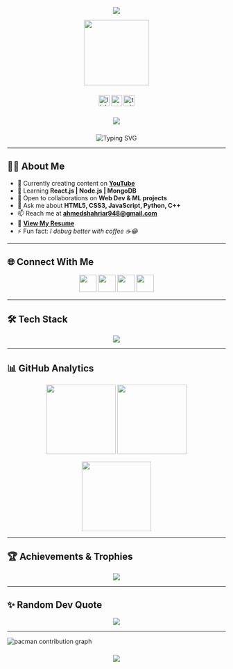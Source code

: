 <!-- Profile Banner -->
<p align="center">
  <img src="https://capsule-render.vercel.app/api?type=waving&color=0E75B6&height=200&section=header&text=Shahriar%20Ahmed&fontSize=45&fontColor=ffffff&animation=fadeIn&fontAlignY=38" />
</p>
<div align="center">
  <img height="150" src="https://media.giphy.com/media/M9gbBd9nbDrOTu1Mqx/giphy.gif"  />
</div>

###

<div align="center">
  <img src="https://img.shields.io/static/v1?message=LinkedIn&logo=linkedin&label=&color=0077B5&logoColor=white&labelColor=&style=for-the-badge" height="25" alt="linkedin logo"  />
  <img src="https://img.shields.io/static/v1?message=Youtube&logo=youtube&label=&color=FF0000&logoColor=white&labelColor=&style=for-the-badge" height="25" alt="youtube logo"  />
  <img src="https://img.shields.io/static/v1?message=Twitter&logo=twitter&label=&color=1DA1F2&logoColor=white&labelColor=&style=for-the-badge" height="25" alt="twitter logo"  />
</div>

###

<div align="center">
  <img src="https://visitor-badge.laobi.icu/badge?page_id=maurodesouza.maurodesouza&"  />
</div>

###

<!-- Typing Intro -->
<p align="center">
  <img src="https://readme-typing-svg.herokuapp.com?font=Fira+Code&size=26&pause=1200&color=0E75B6&center=true&vCenter=true&width=900&lines=Full+Stack+Developer+💻;Machine+Learning+Enthusiast+🤖;Tech+Content+Creator+🎥;Open+Source+Contributor+🌍;Always+Learning+New+Things+🚀" alt="Typing SVG" />
</p>

---




## 👨‍💻 About Me
- 🔭 Currently creating content on [**YouTube**](https://www.youtube.com/@code_se7en33z)  
- 🌱 Learning **React.js | Node.js | MongoDB**  
- 👯 Open to collaborations on **Web Dev & ML projects**  
- 💬 Ask me about **HTML5, CSS3, JavaScript, Python, C++**  
- 📫 Reach me at **ahmedshahriar948@gmail.com**  
- 📄 [**View My Resume**](https://www.dropbox.com/scl/fi/to6fs0q9b8t2cjo3kyb35/Shahriar-Ahmed.pdf?rlkey=xkvjg1wzzrkbniimh259f0479&st=xrbihkk0&dl=0)  
- ⚡ Fun fact: *I debug better with coffee ☕😂*  

---

## 🌐 Connect With Me  
<p align="center">
  <a href="https://www.linkedin.com/in/shahriar-ahmed-405261347/" target="blank"><img src="https://skillicons.dev/icons?i=linkedin" height="40"/></a>
  <a href="https://facebook.com/ahmed.shahriar.plabon" target="blank"><img src="https://skillicons.dev/icons?i=facebook" height="40"/></a>
  <a href="https://www.youtube.com/@code_se7en33z" target="blank"><img src="https://skillicons.dev/icons?i=youtube" height="40"/></a>
  <a href="mailto:ahmedshahriar948@gmail.com" target="blank"><img src="https://skillicons.dev/icons?i=gmail" height="40"/></a>
</p>

---

## 🛠️ Tech Stack  
<p align="center">
  <img src="https://skillicons.dev/icons?i=react,nodejs,express,mongodb,python,django,cpp,javascript,html,css,mysql,firebase,git,github,vscode" />
</p>

---

## 📊 GitHub Analytics  
<p align="center">
  <img src="https://github-readme-stats.vercel.app/api?username=shahriar7ahmed&show_icons=true&theme=tokyonight&hide_border=true" height="160"/>
  <img src="https://github-readme-stats.vercel.app/api/top-langs/?username=shahriar7ahmed&layout=compact&theme=tokyonight&hide_border=true" height="160"/>
</p>

<p align="center">
  <img src="https://streak-stats.demolab.com?user=shahriar7ahmed&theme=tokyonight&hide_border=true" height="160"/>
</p>

---

## 🏆 Achievements & Trophies  
<p align="center">
  <img src="https://github-profile-trophy.vercel.app/?username=shahriar7ahmed&theme=tokyonight&no-frame=true&margin-w=10&row=1&column=6"/>
</p>

---

## ✨ Random Dev Quote  
<p align="center">
  <img src="https://quotes-github-readme.vercel.app/api?type=horizontal&theme=tokyonight" />
</p>

---
<picture>
  <source media="(prefers-color-scheme: dark)" srcset="https://raw.githubusercontent.com/maurodesouza/maurodesouza/output/pacman-contribution-graph-dark.svg">
  <source media="(prefers-color-scheme: light)" srcset="https://raw.githubusercontent.com/maurodesouza/maurodesouza/output/pacman-contribution-graph.svg">
  <img alt="pacman contribution graph" src="https://raw.githubusercontent.com/maurodesouza/maurodesouza/output/pacman-contribution-graph.svg">
</picture>

###

<!-- Footer -->
<p align="center">
  <img src="https://capsule-render.vercel.app/api?type=waving&color=0E75B6&height=120&section=footer"/>
</p>
